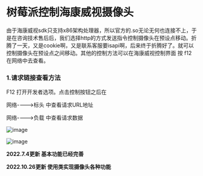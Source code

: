 # 树莓派控制海康威视摄像头

由于海康威视sdk只支持x86架构处理器，所以官方的.so无论无何也连接不上，于是在咨询技术售后后，我们选择http的方式发送指令控制摄像头在预设点移动。折腾了一天，又是cookie啊，又是联系客服要isapi啊，后来终于折腾好了。就可以控制摄像头在预设点之间移动。其他的控制方法可以在海康威视控制界面 按 f12 在网络中去查看。



### 1.请求链接查看方法

F12 打开开发者选项。点击控制按钮之后在

网络---->标头  中查看请求URL地址

网络---->负载  中查看请求数据

![image](https://user-images.githubusercontent.com/72639933/202937854-322bc0d7-6ad1-44d7-bb3d-4880eec5e7bf.png)



![image](https://user-images.githubusercontent.com/72639933/202937988-d87c29e3-3b48-46b1-9422-198723d859fe.png)

**2022.7.4更新 基本功能已经完善**

**2022.10.26更新 使用类实现摄像头各种功能**
